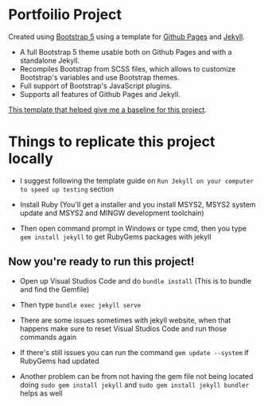 
# Portfoilio Project

Created using [Bootstrap 5](https://getbootstrap.com/) using a template for [Github Pages](https://pages.github.com/) and [Jekyll](https://jekyllrb.com/).

* A full Bootstrap 5 theme usable both on Github Pages and with a standalone Jekyll.
* Recompiles Bootstrap from SCSS files, which allows to customize Bootstrap's variables and use Bootstrap themes.
* Full support of Bootstrap's JavaScript plugins.
* Supports all features of Github Pages and Jekyll.

[This template that helped give me a baseline for this project](https://nicolas-van.github.io/bootstrap-4-github-pages/).

# Things to replicate this project locally

* I suggest following the template guide on `Run Jekyll on your computer to speed up testing` section

* Install Ruby (You'll get a installer and you install MSYS2, MSYS2 system update and MSYS2 and MINGW development toolchain)
* Then open command prompt in Windows or type cmd, then you type `gem install jekyll` to get RubyGems packages with jekyll

## Now you're ready to run this project!

* Open up Visual Studios Code and do `bundle install` (This is to bundle and find the Gemfile)
* Then type `bundle exec jekyll serve`

* There are some issues sometimes with jekyll website, when that happens make sure to reset Visual Studios Code and run those commands again

* If there's still issues you can run the command `gem update --system` if RubyGems had updated

* Another problem can be from not having the gem file not being located doing `sudo gem install jekyll` and `sudo gem install jekyll bundler` helps as well